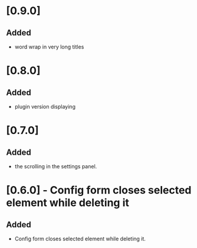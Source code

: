 # [0.9.0]

## Added

- word wrap in very long titles

# [0.8.0]

## Added

- plugin version displaying

# [0.7.0]

## Added

- the scrolling in the settings panel.

# [0.6.0] - Config form closes selected element while deleting it

## Added

- Config form closes selected element while deleting it.
